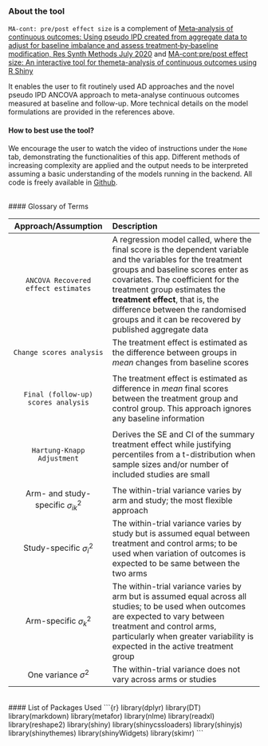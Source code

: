 
### About the tool

`MA-cont: pre/post effect size` is a complement of [Meta‐analysis of continuous outcomes: Using pseudo IPD created from aggregate data to adjust for baseline imbalance and assess treatment‐by‐baseline modification, Res Synth Methods July 2020](https://doi.org/10.1002/jrsm.1434) and 
[MA-cont:pre/post effect size: An interactive tool for themeta-analysis of continuous outcomes using R Shiny](https://onlinelibrary.wiley.com/doi/10.1002/jrsm.1592)

It enables the user to fit routinely used AD approaches and the novel pseudo IPD ANCOVA approach to meta-analyse continuous outcomes measured at baseline and follow-up.
More technical details on the model formulations are provided in the references above. 
<br>

#### How to best use the tool?

We encourage the user to watch the video of instructions under the `Home` tab, demonstrating the functionalities of this app. 
Different methods of increasing complexity are applied and the output needs to be interpreted assuming a basic understanding of the models running in the backend. All code is freely available in [Github](https://github.com/Katerina-Pap/MA-cont-shiny-app).

<br>
#### Glossary of Terms

| Approach/Assumption  | Description |
| :--------------------------: | :----------- |
| `ANCOVA Recovered effect estimates` | A regression model called, where the final score is the dependent variable and the variables for the treatment groups and baseline scores enter as covariates. The coefficient for the treatment group estimates the **treatment effect**, that is, the difference between the randomised groups and it can be recovered by published aggregate data           |
|`Change scores analysis`|The treatment effect is estimated as the difference between groups in *mean* changes from baseline scores |
| | |
| `Final (follow-up) scores analysis`| The treatment effect is estimated as difference in *mean* final scores between the treatment group and control group. This approach ignores any baseline information|
| | |
| `Hartung-Knapp Adjustment` | Derives the SE and CI of the summary treatment effect while justifying percentiles from a t-distribution when sample sizes and/or number of included studies are small |
| | |
|Arm- and study-specific $\sigma^2_{ik}$| The within-trial variance varies by arm and study; the most flexible approach  |
|Study-specific $\sigma^2_{i}$| The within-trial variance varies by study but is assumed equal between treatment and control arms; to be used when variation of outcomes is expected to be same between the two arms|
|Arm-specific $\sigma^{2}_{k}$|The within-trial variance varies by arm but is assumed equal across all studies; to be used when outcomes are expected to vary between treatment and control arms, particularly when greater variability is expected in the active treatment group|
|One variance $\sigma^2$|The within-trial variance does not vary across arms or studies|
<br>
#### List of Packages Used
```{r}
library(dplyr)
library(DT)
library(markdown)
library(metafor)
library(nlme)
library(readxl)
library(reshape2)
library(shiny)
library(shinycssloaders)
library(shinyjs)
library(shinythemes)
library(shinyWidgets)
library(skimr)
```

 











